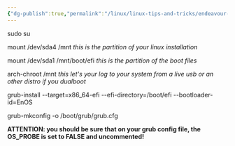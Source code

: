 ```yaml
---
{"dg-publish":true,"permalink":"/linux/linux-tips-and-tricks/endeavour-os-fix-grub/","noteIcon":""}
---
```


sudo su  
  
mount /dev/sda4 /mnt 
*this is the partition of your linux installation*  
  
mount /dev/sda1 /mnt/boot/efi 
*this is the partition of the boot files*  
  
arch-chroot /mnt 
*this let's your log to your system from a live usb or an other distro if you dualboot*  
  
grub-install --target=x86_64-efi --efi-directory=/boot/efi --bootloader-id=EnOS  
  
grub-mkconfig -o /boot/grub/grub.cfg

**ATTENTION: you should be sure that on your grub config file, the OS_PROBE is set to FALSE and uncommented!**